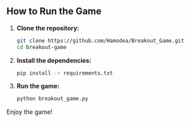 ## How to Run the Game

1. **Clone the repository:**
    ```bash
    git clone https://github.com/Hamodea/Breakout_Game.git
    cd breakout-game
    ```

2. **Install the dependencies:**
    ```bash
    pip install -r requirements.txt
    ```

3. **Run the game:**
    ```bash
    python breakout_game.py
    ```

Enjoy the game!
